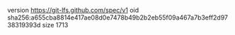 version https://git-lfs.github.com/spec/v1
oid sha256:a655cba8814e417ae08d0e7478b49b2b2eb55f09a467a7b3eff2d9738319393d
size 1713
